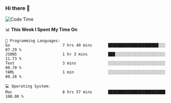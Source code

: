 ### Hi there 👋

<!--
**CrazyCollin/crazycollin** is a ✨ _special_ ✨ repository because its `README.md` (this file) appears on your GitHub profile.

Here are some ideas to get you started:

- 🔭 I’m currently working on ...
- 🌱 I’m currently learning ...
- 👯 I’m looking to collaborate on ...
- 🤔 I’m looking for help with ...
- 💬 Ask me about ...
- 📫 How to reach me: ...
- 😄 Pronouns: ...
- ⚡ Fun fact: ...
-->

<!--START_SECTION:waka-->
![Code Time](http://img.shields.io/badge/Code%20Time-5%2C524%20hrs%2047%20mins-blue)

📊 **This Week I Spent My Time On** 

```text
💬 Programming Languages: 
Go                       7 hrs 49 mins       ██████████████████████░░░   87.29 % 
JSON5                    1 hr 3 mins         ███░░░░░░░░░░░░░░░░░░░░░░   11.73 % 
Text                     3 mins              ░░░░░░░░░░░░░░░░░░░░░░░░░   00.70 % 
YAML                     1 min               ░░░░░░░░░░░░░░░░░░░░░░░░░   00.28 % 

💻 Operating System: 
Mac                      8 hrs 57 mins       █████████████████████████   100.00 % 
```


<!--END_SECTION:waka-->
